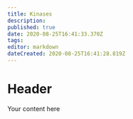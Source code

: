 ```yaml
---
title: Kinases
description: 
published: true
date: 2020-08-25T16:41:33.370Z
tags: 
editor: markdown
dateCreated: 2020-08-25T16:41:28.819Z
---
```


# Header
Your content here